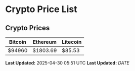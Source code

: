 # Crypto Price List

## Crypto Prices
| Bitcoin | Ethereum | Litecoin |
| ------- | -------- | -------- |
| $94960 | $1803.69 | $85.53 |
**Last Updated:** 2025-04-30 05:51 UTC
**Last Updated:** $DATE$

